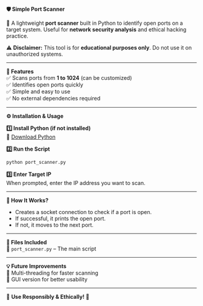 **🛡️ Simple Port Scanner**  

🚀 A lightweight **port scanner** built in Python to identify open ports on a target system. Useful for **network security analysis** and ethical hacking practice.  

⚠️ **Disclaimer:** This tool is for **educational purposes only**. Do not use it on unauthorized systems.  

---

**🔹 Features**  
✅ Scans ports from **1 to 1024** (can be customized)  
✅ Identifies open ports quickly  
✅ Simple and easy to use  
✅ No external dependencies required  

---

**⚙️ Installation & Usage**  

**1️⃣ Install Python (if not installed)**  
🔗 [Download Python](https://www.python.org/downloads/)  

**2️⃣ Run the Script**  
```bash
python port_scanner.py
```

**3️⃣ Enter Target IP**  
When prompted, enter the IP address you want to scan.  

---

**📌 How It Works?**  
- Creates a socket connection to check if a port is open.  
- If successful, it prints the open port.  
- If not, it moves to the next port.  

---

**📂 Files Included**  
📌 `port_scanner.py` – The main script  

---

**💡 Future Improvements**  
🚀 Multi-threading for faster scanning  
🚀 GUI version for better usability  

---

🔹 **Use Responsibly & Ethically!** 🚀
